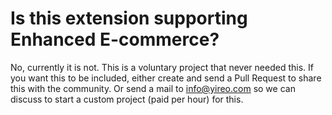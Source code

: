 # Is this extension supporting Enhanced E-commerce?
No, currently it is not. This is a voluntary project that never needed
this. If you want this to be included, either create and send a Pull
Request to share this with the community. Or send a mail to
[info@yireo.com](mailto:info@yireo.com) so we can discuss to start a
custom project (paid per hour) for this.
